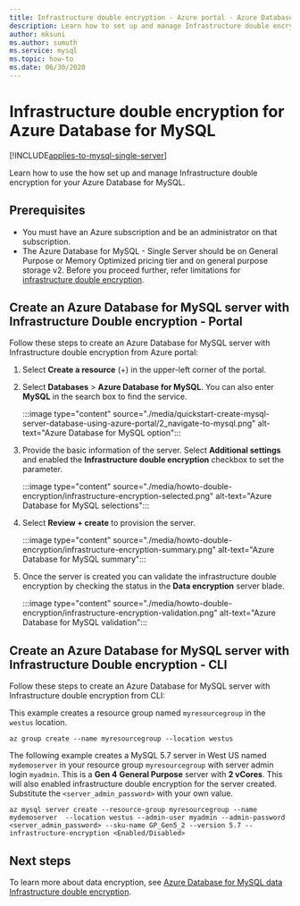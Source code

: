 ```yaml
---
title: Infrastructure double encryption - Azure portal - Azure Database for MySQL
description: Learn how to set up and manage Infrastructure double encryption for your Azure Database for MySQL.
author: mksuni
ms.author: sumuth
ms.service: mysql
ms.topic: how-to
ms.date: 06/30/2020
---
```


# Infrastructure double encryption for Azure Database for MySQL

[!INCLUDE[applies-to-mysql-single-server](includes/applies-to-mysql-single-server.md)]

Learn how to use the how set up and manage Infrastructure double encryption for your Azure Database for MySQL.

## Prerequisites

* You must have an Azure subscription and be an administrator on that subscription.
* The Azure Database for MySQL - Single Server should be on General Purpose or Memory Optimized pricing tier and on general purpose storage v2. Before you proceed further, refer limitations for [infrastructure double encryption](concepts-infrastructure-double-encryption.md#limitations).

## Create an Azure Database for MySQL server with Infrastructure Double encryption - Portal

Follow these steps to create an Azure Database for MySQL server with Infrastructure double encryption from Azure portal:

1. Select **Create a resource** (+) in the upper-left corner of the  portal.

2. Select **Databases** > **Azure Database for MySQL**. You can also enter **MySQL** in the search box to find the service.

   :::image type="content" source="./media/quickstart-create-mysql-server-database-using-azure-portal/2_navigate-to-mysql.png" alt-text="Azure Database for MySQL option":::

3. Provide the basic information of the server. Select **Additional settings** and enabled the **Infrastructure double encryption** checkbox to set the parameter.

    :::image type="content" source="./media/howto-double-encryption/infrastructure-encryption-selected.png" alt-text="Azure Database for MySQL selections":::

4. Select **Review + create** to provision the server.

    :::image type="content" source="./media/howto-double-encryption/infrastructure-encryption-summary.png" alt-text="Azure Database for MySQL summary":::

5. Once the server is created you can validate the infrastructure double encryption by checking the status in the **Data encryption** server blade.

    :::image type="content" source="./media/howto-double-encryption/infrastructure-encryption-validation.png" alt-text="Azure Database for MySQL validation":::

## Create an Azure Database for MySQL server with Infrastructure Double encryption - CLI

Follow these steps to create an Azure Database for MySQL server with Infrastructure double encryption from CLI:

This example creates a resource group named `myresourcegroup` in the `westus` location.

```azurecli-interactive
az group create --name myresourcegroup --location westus
```
The following example creates a MySQL 5.7 server in West US named `mydemoserver` in your resource group `myresourcegroup` with server admin login `myadmin`. This is a **Gen 4** **General Purpose** server with **2 vCores**. This will also enabled infrastructure double encryption for the server created. Substitute the `<server_admin_password>` with your own value.

```azurecli-interactive
az mysql server create --resource-group myresourcegroup --name mydemoserver  --location westus --admin-user myadmin --admin-password <server_admin_password> --sku-name GP_Gen5_2 --version 5.7 --infrastructure-encryption <Enabled/Disabled>
```

## Next steps

 To learn more about data encryption, see [Azure Database for MySQL data Infrastructure double encryption](concepts-Infrastructure-double-encryption.md).
